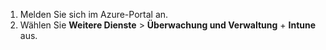 1. Melden Sie sich im Azure-Portal an.
2. Wählen Sie **Weitere Dienste** > **Überwachung und Verwaltung** + **Intune** aus.
